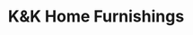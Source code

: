 ---
title: "K&K Home Furnishings"
url: /sandusky/kandk-home-furnishings/
shop: interior decoration
---